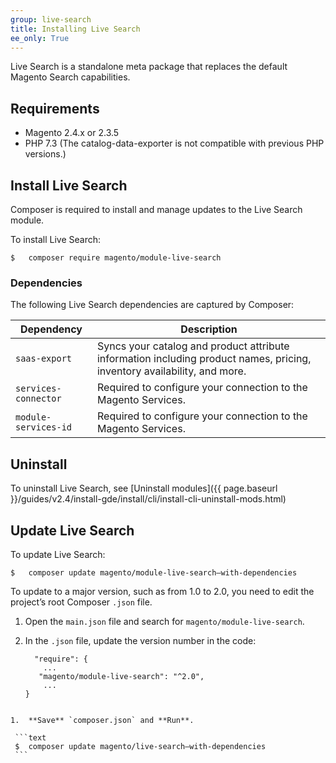 ```yaml
---
group: live-search
title: Installing Live Search
ee_only: True
---
```


Live Search is a standalone meta package that replaces the default Magento Search capabilities.

## Requirements

- Magento 2.4.x or 2.3.5
- PHP 7.3 (The catalog-data-exporter is not compatible with previous PHP versions.)

## Install Live Search

Composer is required to install and manage updates to the Live Search module.

To install Live Search:

```text
$   composer require magento/module-live-search
```

### Dependencies

The following Live Search dependencies are captured by Composer:

|**Dependency**|**Description**|
|---|---|
|`saas-export`|Syncs your catalog and product attribute information including product names, pricing, inventory availability, and more.|
|`services-connector`|Required to configure your connection to the Magento Services.|
|`module-services-id`|Required to configure your connection to the Magento Services.|

## Uninstall

To uninstall Live Search, see [Uninstall modules]({{ page.baseurl }}/guides/v2.4/install-gde/install/cli/install-cli-uninstall-mods.html)

## Update Live Search

To update Live Search:

```text
$   composer update magento/module-live-search–with-dependencies
```

To update to a major version, such as from 1.0 to 2.0, you need to edit the project’s root Composer `.json` file.

1.  Open the `main.json` file and search for `magento/module-live-search`.

1.  In the `.json` file, update the version number in the code:

    ```text
      "require": {
        ...
       "magento/module-live-search": "^2.0",
        ...
    }
   ```

1.  **Save** `composer.json` and **Run**.

    ```text
    $  composer update magento/live-search–with-dependencies
    ```
